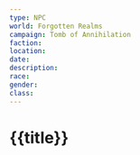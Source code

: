 ```yaml
---
type: NPC
world: Forgotten Realms
campaign: Tomb of Annihilation
faction: 
location:
date:
description:
race:
gender:
class:
---
```


# {{title}}